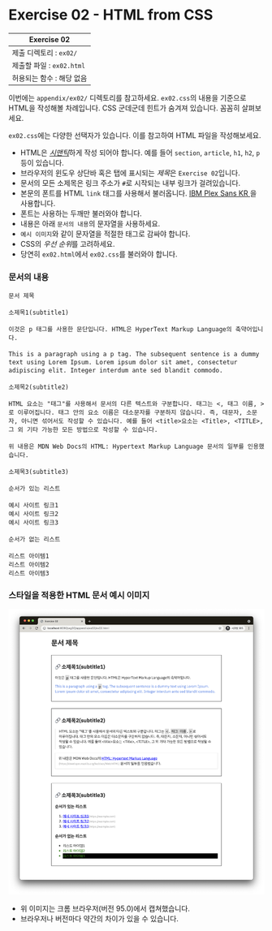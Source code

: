 # Exercise 02 - HTML from CSS

| Exercise 02              |
| ------------------------ |
| 제출 디렉토리 : `ex02/`  |
| 제출할 파일 : `ex02.html` |
| 허용되는 함수 : 해당 없음     |

이번에는 `appendix/ex02/` 디렉토리를 참고하세요. `ex02.css`의 내용을 기준으로 HTML을 작성해볼 차례입니다. CSS 군데군데 힌트가 숨겨져 있습니다. 꼼꼼히 살펴보세요.

`ex02.css`에는 다양한 선택자가 있습니다. 이를 참고하여 HTML 파일을 작성해보세요.

- HTML은 [*시맨틱*](https://developer.mozilla.org/ko/docs/Glossary/Semantics)하게 작성 되어야 합니다. 예를 들어 `section`, `article`, `h1`, `h2`, `p` 등이 있습니다.
- 브라우저의 윈도우 상단바 혹은 탭에 표시되는 *제목*은 `Exercise 02`입니다.
- 문서의 모든 소제목은 링크 주소가 `#`로 시작되는 내부 링크가 걸려있습니다.
- 본문의 폰트를 HTML `link` 태그를 사용해서 불러옵니다. [IBM Plex Sans KR
](https://fonts.google.com/specimen/IBM+Plex+Sans+KR?subset=korean)을 사용합니다.
- 폰트는 사용하는 두깨만 불러와야 합니다.
- 내용은 아래 `문서의 내용`의 문자열을 사용하세요.
- `예시 이미지`와 같이 문자열을 적절한 태그로 감싸야 합니다.
- CSS의 *우선 순위*를 고려하세요.
- 당연히 `ex02.html`에서 `ex02.css`를 불러와야 합니다.

### 문서의 내용

```
문서 제목

소제목1(subtitle1)

이것은 p 태그를 사용한 문단입니다. HTML은 HyperText Markup Language의 축약어입니다.

This is a paragraph using a p tag. The subsequent sentence is a dummy text using Lorem Ipsum. Lorem ipsum dolor sit amet, consectetur adipiscing elit. Integer interdum ante sed blandit commodo.

소제목2(subtitle2)

HTML 요소는 "태그"를 사용해서 문서의 다른 텍스트와 구분합니다. 태그는 <, 태그 이름, >로 이루어집니다. 태그 안의 요소 이름은 대소문자를 구분하지 않습니다. 즉, 대문자, 소문자, 아니면 섞어서도 작성할 수 있습니다. 예를 들어 <title>요소는 <Title>, <TITLE>, 그 외 기타 가능한 모든 방법으로 작성할 수 있습니다.

위 내용은 MDN Web Docs의 HTML: Hypertext Markup Language 문서의 일부를 인용했습니다.

소제목3(subtitle3)

순서가 있는 리스트

예시 사이트 링크1
예시 사이트 링크2
예시 사이트 링크3

순서가 없는 리스트

리스트 아이템1
리스트 아이템2
리스트 아이템3
```

### 스타일을 적용한 HTML 문서 예시 이미지

![ex02](image/ex02.png)

- 위 이미지는 크롬 브라우저(버전 95.0)에서 캡쳐했습니다.
- 브라우저나 버전마다 약간의 차이가 있을 수 있습니다.
